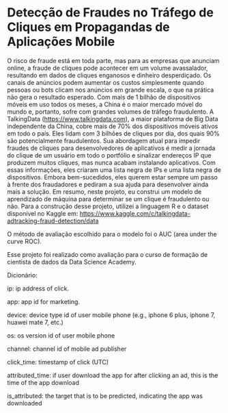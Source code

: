 # Detecção de Fraudes no Tráfego de Cliques em Propagandas de Aplicações Mobile

O risco de fraude está em toda parte, mas para as empresas que anunciam online, a fraude de cliques pode acontecer em um volume avassalador, resultando em dados de cliques enganosos e dinheiro desperdiçado. Os canais de anúncios podem aumentar os custos simplesmente quando pessoas ou bots clicam nos anúncios em grande escala, o que na prática não gera o resultado esperado. Com mais de 1 bilhão de dispositivos móveis em uso todos os meses, a China é o maior mercado móvel do mundo e, portanto, sofre com grandes volumes de tráfego fraudulento.
A TalkingData (https://www.talkingdata.com), a maior plataforma de Big Data independente da China, cobre mais de 70% dos dispositivos móveis ativos em todo o país. Eles lidam com 3 bilhões de cliques por dia, dos quais 90% são potencialmente fraudulentos. Sua abordagem atual para impedir fraudes de cliques para desenvolvedores de aplicativos é medir a jornada do clique de um usuário em todo o portfólio e sinalizar endereços IP que produzem muitos cliques, mas nunca acabam instalando aplicativos. Com essas informações, eles criaram uma lista negra de IPs e uma lista negra de dispositivos.
Embora bem-sucedidos, eles querem estar sempre um passo à frente dos fraudadores e pediram a sua ajuda para desenvolver ainda mais a solução. 
Em resumo, neste projeto, eu construi um modelo de aprendizado de máquina para determinar se um clique é fraudulento ou não.
Para a construção desse projeto, utilizei a linguagem R e o dataset disponível no Kaggle em:
https://www.kaggle.com/c/talkingdata-adtracking-fraud-detection/data

O método de avaliação escolhido para o modelo foi o AUC (area under the curve ROC).

Esse projeto foi realizado como avaliação para o curso de formação de cientista de dados da Data Science Academy.

Dicionário:

ip: ip address of click.

app: app id for marketing.

device: device type id of user mobile phone (e.g., iphone 6 plus, iphone 7, huawei mate 7, etc.)

os: os version id of user mobile phone

channel: channel id of mobile ad publisher

click_time: timestamp of click (UTC)

attributed_time: if user download the app for after clicking an ad, this is the time of the app download

is_attributed: the target that is to be predicted, indicating the app was downloaded
